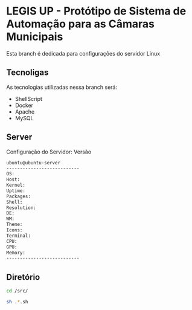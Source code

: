 # LEGIS UP - Protótipo de Sistema de Automação para as Câmaras Municipais
Esta branch é dedicada para configurações do servidor Linux 

## Tecnoligas

As tecnologias utilizadas nessa branch será:
 - ShellScript
 - Docker
 - Apache
 - MySQL


## Server
 Configuração do Servidor:
 Versão


~~~bash
ubuntu@ubuntu-server
--------------------------- 
OS: 
Host: 
Kernel: 
Uptime: 
Packages: 
Shell: 
Resolution: 
DE: 
WM: 
Theme: 
Icons: 
Terminal: 
CPU: 
GPU: 
Memory:
--------------------------- 
~~~
 ## Diretório
~~~bash
cd /src/

sh .*.sh

~~~
 ## 
 